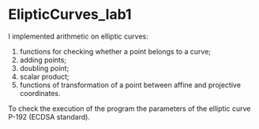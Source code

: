 # ElipticCurves_lab1

I implemented arithmetic on elliptic curves:

 1. functions for checking whether a point belongs to a curve;
 2. adding points;
 3. doubling point;
 4. scalar product;
 5. functions of transformation of a point between affine and projective coordinates.

To check the execution of the program the parameters of the elliptic curve P-192 (ECDSA standard).
